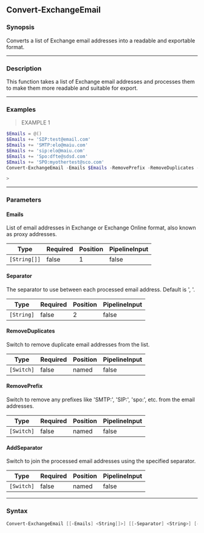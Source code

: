 Convert-ExchangeEmail
---------------------

### Synopsis
Converts a list of Exchange email addresses into a readable and exportable format.

---

### Description

This function takes a list of Exchange email addresses and processes them to make them more readable and suitable for export.

---

### Examples
> EXAMPLE 1

```PowerShell
$Emails = @()
$Emails += 'SIP:test@email.com'
$Emails += 'SMTP:elo@maiu.com'
$Emails += 'sip:elo@maiu.com'
$Emails += 'Spo:dfte@sdsd.com'
$Emails += 'SPO:myothertest@sco.com'
Convert-ExchangeEmail -Emails $Emails -RemovePrefix -RemoveDuplicates -AddSeparator

>
```

---

### Parameters
#### **Emails**
List of email addresses in Exchange or Exchange Online format, also known as proxy addresses.

|Type        |Required|Position|PipelineInput|
|------------|--------|--------|-------------|
|`[String[]]`|false   |1       |false        |

#### **Separator**
The separator to use between each processed email address. Default is ', '.

|Type      |Required|Position|PipelineInput|
|----------|--------|--------|-------------|
|`[String]`|false   |2       |false        |

#### **RemoveDuplicates**
Switch to remove duplicate email addresses from the list.

|Type      |Required|Position|PipelineInput|
|----------|--------|--------|-------------|
|`[Switch]`|false   |named   |false        |

#### **RemovePrefix**
Switch to remove any prefixes like 'SMTP:', 'SIP:', 'spo:', etc. from the email addresses.

|Type      |Required|Position|PipelineInput|
|----------|--------|--------|-------------|
|`[Switch]`|false   |named   |false        |

#### **AddSeparator**
Switch to join the processed email addresses using the specified separator.

|Type      |Required|Position|PipelineInput|
|----------|--------|--------|-------------|
|`[Switch]`|false   |named   |false        |

---

### Syntax
```PowerShell
Convert-ExchangeEmail [[-Emails] <String[]>] [[-Separator] <String>] [-RemoveDuplicates] [-RemovePrefix] [-AddSeparator] [<CommonParameters>]
```
